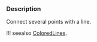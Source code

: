 ### Description

Connect several points with a line.

!!! seealso
    [ColoredLines](/Python/GeometricObjects/ColoredLines).

